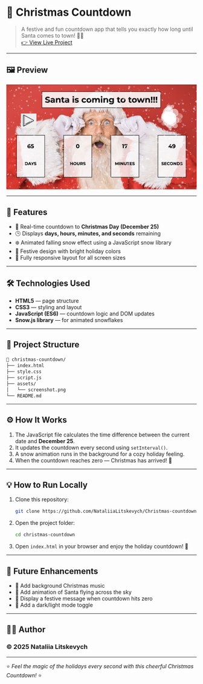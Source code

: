# 🎅 Christmas Countdown

> A festive and fun countdown app that tells you exactly how long until Santa comes to town! 🎄✨  
> [👉 View Live Project](https://christmas-countdown-nataliia-litskevy.netlify.app/)

---

## 🖼️ Preview

![Christmas Countdown Screenshot](Christmas.png)

---

## 🚀 Features

- 🎅 Real-time countdown to **Christmas Day (December 25)**
- 🕒 Displays **days, hours, minutes, and seconds** remaining
- ❄️ Animated falling snow effect using a JavaScript snow library
- 🎨 Festive design with bright holiday colors
- 🌈 Fully responsive layout for all screen sizes

---

## 🛠️ Technologies Used

- **HTML5** — page structure  
- **CSS3** — styling and layout  
- **JavaScript (ES6)** — countdown logic and DOM updates  
- **Snow.js library** — for animated snowflakes  

---

## 📂 Project Structure

```
📁 christmas-countdown/
├── index.html
├── style.css
├── script.js
├── assets/
│   └── screenshot.png
└── README.md
```

---

## ⚙️ How It Works

1. The JavaScript file calculates the time difference between the current date and **December 25**.  
2. It updates the countdown every second using `setInterval()`.  
3. A snow animation runs in the background for a cozy holiday feeling.  
4. When the countdown reaches zero — Christmas has arrived! 🎉  

---

## 💡 How to Run Locally

1. Clone this repository:
   ```bash
   git clone https://github.com/NataliiaLitskevych/Christmas-countdown.git
   ```
2. Open the project folder:
   ```bash
   cd christmas-countdown
   ```
3. Open `index.html` in your browser and enjoy the holiday countdown! 🎅

---

## 🧠 Future Enhancements

- 🎵 Add background Christmas music  
- 🌟 Add animation of Santa flying across the sky  
- 🎁 Display a festive message when countdown hits zero  
- 📱 Add a dark/light mode toggle  

---

## 👩‍💻 Author

### © 2025 Nataliia Litskevych

---

⭐ *Feel the magic of the holidays every second with this cheerful Christmas Countdown!* ⭐
